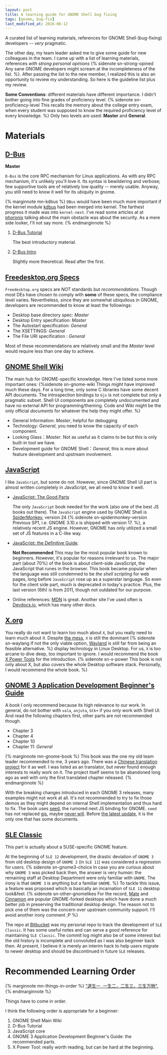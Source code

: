 ```yaml
---
layout: post
title: A learning guide for GNOME Shell bug fixing
tags: [gnome, bug-fix]
last_modified_at: 2016-08-12
---
```


A curated list of learning materials, references for GNOME Shell (bug-fixing)
developers -- *very* pragmatic.

The other day, my team leader asked me to give some guide for new colleagues in
the team. I came up with a list of learning materials, references *with strong
personal opinions* {% sidenote sn-strong-opined Any sane GNOME developers might
scream at the incompleteness of the list. %}. After passing the list to the new
member, I realized this is also an opportunity to review my understanding. So
here is the guideline list plus my review.

**Some Conventions**: different materials have different importance. I didn't
bother going into fine grades of proficiency level. {% sidenote
sn-proficiency-level This recalls the memory about the college entry exam, when
every student was supposed to know the required proficiency level of every
knowledge. %} Only two levels are used: **Master** and **General**.


# Materials

## [D-Bus](https://www.freedesktop.org/wiki/Software/dbus/)

**Master** 

`D-Bus` is the core RPC mechanism for Linux applications. As with any RPC
mechanism, it's unlikely you'll love it. Its syntax is bewildering and verbose;
few supportive tools are of relatively low quality -- merely usable. Anyway, you
still need to know it well for its ubiquity in gnome. 

{% marginnote mn-kdbus %} `DBus` would have been much more important if the
kernel module [kdbus](https://www.freedesktop.org/wiki/Software/systemd/kdbus/)
had been merged into kernel. The farthest progress it made was into
`kernel-next`. I've read some articles at at
[phoronix](http://www.phoronix.com/scan.php?page=search&q=KDBUS) talking about
the main obstacle was about the security. As a mere side looker, I'll not say
more. {% endmarginnote %}

1. [D-Bus Tutorial](https://dbus.freedesktop.org/doc/dbus-tutorial.html)

   The best introductory material.

2. [D-Bus Intro](https://www.freedesktop.org/wiki/IntroductionToDBus/)

   Slightly more theoretical. Read after the first.


## [Freedesktop.org Specs](https://www.freedesktop.org/wiki/Specifications/)

`Freedesktop.org` specs are *NOT* standards but *recommendations*. Though most
DEs have chosen to comply with **some** of these specs, the compliance level varies.
Nevertheless, since they are somewhat ubiquitous in GNOME, developers are
recommended to know at least the followings:

- Desktop base directory spec: *Master*
- Desktop Entry specification: *Master*
- The Autostart specification: *General*
- The XSETTINGS:  *General*
- The File URI specification : *General*

Most of these recommendations are relatively small and the *Master* level
would require less than one day to achieve.


## [GNOME Shell Wiki](https://wiki.gnome.org/Projects/GnomeShell)

The main hub for GNOME-specific knowledge. Here I've listed some more important
ones: {%sidenote sn-gnome-wiki Things *might* have improved much these days. For
a long time, only some C libraries have some decent API documents. The
introspection bindings to `Gjs` is not complete but only a pragmatic subset.
Shell UI components are completely undocumented and have no external API for
programming/theming. Code and Wiki might be the only official *documents* for
whatever the help they might offer. %}

- General Information:  *Master*, helpful for debugging
- Technology: *General*, you need to know the capacity of each component.
- Looking Glass：*Master*. Not as useful as it claims to be but this is only
  built-in tool we have.
- Development guide for GNOME Shell：*General*, this is more about feature
  development and upstream involvement.


## [JavaScript](http://www.ecma-international.org/default.htm)

I like `JavaScript`, but some do not. However, since GNOME Shell UI part is
almost written completely in JavaScript, we all need to know it well.

- [JavaScript: The Good Parts](https://www.amazon.com/JavaScript-Good-Parts-Douglas-Crockford/dp/0596517742)
  
  The only `JavaScript` book needed for the work (also one of the best JS books
  out there). The `JavaScript` engine used by GNOME Shell is
  [SpiderMonkey](https://developer.mozilla.org/en-US/docs/Mozilla/Projects/SpiderMonkey),
  version 24 {% sidenote sn-spidermonkey-version Previous SP1, i.e. GNOME 3.10.x
  is shipped with version 17. %}, a relatively recent JS engine. However, GNOME has
  only utilized a small set of JS features in a C-like way.

- [JavaScript: the Definitive Guide](https://www.amazon.com/JavaScript-Definitive-Guide-Activate-Guides-ebook/dp/B004XQX4K0).

  **Not Recommended** This may be the most popular book known to beginners.
  However, it's popular for reasons irrelevant to us. The major part (about 70%)
  of the book is about client-side JavaScript, the JavaScript that runes in the
  browser. This book became popular when the language was still condemned to be *the
  shell scripting* for web pages, long before `JavaScript` rose up as a
  superstar language. So even for the client side part, much is deprecated in
  today's practice. Plus, the last version (6th) is from 2011, though not
  outdated for our purpose.

- Online references: [MDN](https://developer.mozilla.org/en-US/) is great.
  Another site I've used often is [Devdocs.io](http://devdocs.io/), which has
  many other docs.


## [X.org](https://www.x.org/)

You really do not want to learn too much about `X`, but you really need to learn
much about it. Despite
[the mess](http://www.phoronix.com/scan.php?page=article&item=x_wayland_situation&num=1),
`X` is still the dominant {% sidenote sn-waylang If not the only viable option,
[Wayland](https://wayland.freedesktop.org/) is still far from being an feasible
alternative. %} display technology in Linux Desktop. For us, `X` is too arcane
to dive deep, too important to ignore. I would recommend the book
[X Power Tools](https://www.amazon.com/X-Power-Tools-Chris-Tyler-ebook/dp/B0028N4W9W/)
for the introduction. {% sidenote sn-x-power This book is not only about X, but
also covers the whole Desktop software stack. Personally, I would recommend the
whole book. %}


## [GNOME 3 Application Development Beginner's Guide](https://www.amazon.com/GNOME-Application-Development-Beginners-Guide-ebook/dp/B00AV5OXUM/)

A book I only recommend because its high relevance to our
work. In general, do not bother with `vala`, `anjuta`, `Gtk+` if you only work
with Shell UI. And read the following chapters first, other parts are not
recommended though.

   - Chapter 3
   - Chapter 4
   - Chapter 10
   - Chapter 11: *General*

{% marginnote mn-gnome-book %} This book was the one my old team leader
recommended to me, 3 years ago. There was a
[Chinese translation project](https://github.com/beijinggug/gnome3-app-book) for
it as well. I was listed as an translator, but never found enough interests to
really work on it. The project itself seems to be abandoned long ago as well
with only the first translated chapter released. {% endmarginnote %}

With the breaking changes introduced in each GNOME 3 releases, many examples
might not work at all. It's not recommended to try to fix those demos as they
might depend on internal Shell implementation and thus hard to fix. The book
uses [seed](https://wiki.gnome.org/action/show/Projects/Seed), the rumored next
JS binding for GNOME. `seed` has not replaced
[gjs](https://wiki.gnome.org/action/show/Projects/Gjs), maybe
[never will](http://ftp.gnome.org/pub/GNOME/sources/seed/). Before
[the latest update](https://www.roojs.org/index.php/projects/gnome/introspection-docs.html),
it is the only one that has some documents.


## [SLE Classic](https://bitbucket.org/carltonf/sle-classic)

This part is actually about a SUSE-specific GNOME feature.

At the beginning of `SLE 12` development, the drastic deviation of `GNOME 3`
from old desktop design of `GNOME 2` (in `SLE 11`) was considered a regression
for users. {% sidenote sn-gnome3-choice In case you are curious about why `GNOME
3` was picked back then, the answer is very *human*: the remaining staff at
Desktop Department were only familiar with `GNOME`. The irony is that `GNOME 3`
is anything but a familiar `GNOME`. %} To tackle this issue, a feature was
proposed which is basically an incarnation of `SLE 11` desktop look&feel. {%
sidenote sn-other-gnomelikes For the record, [Mate](http://mate-desktop.com/)
and [Cinnamon](https://github.com/linuxmint/Cinnamon) are popular GNOME-forked
desktops which have done a much better job in preserving the traditional desktop
design. The reason not to pick one of them was the concern over upstream
community support. I'll avoid another irony comment ;P %}

The repo at [Bitbucket](https://bitbucket.org/carltonf/sle-classic) was my
personal repo to track the development of `SLE Classic`. It has some useful
notes and can serve a good reference for maintaining `SLE Classic`. The commit
log might also be of some interest but the old history is incomplete and
convoluted as I was also beginner back then. At present, I believe it is merely
an interim hack to help users migrate to newer desktop and should be
discontinued in future `SLE` releases.


# Recommended Learning Order

{% marginnote mn-things-in-order %}
["道生一, 一生二，二生三，三生万物".](http://baike.baidu.com/view/9647254.htm)
{% endmarginnote %}

Things have to come in order.

I think the following order is appropriate for a beginner:

1. GNOME Shell Main Wiki
2. D-Bus Tutorial
3. JavaScript core
4. GNOME 3 Application Development Beginner's Guide: the recommended parts.
5. X Power Tool:  really worth reading, but can be hard at the beginning.
